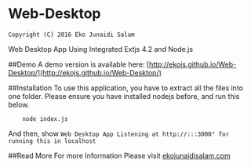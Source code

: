 Web-Desktop
==============
	Copyright (C) 2016 Eko Junaidi Salam
Web Desktop App Using Integrated Extjs 4.2 and Node.js

##Demo
A demo version is available here: [http://ekojs.github.io/Web-Desktop/](http://ekojs.github.io/Web-Desktop/)

##Installation
To use this application, you have to extract all the files into one folder. Please ensure you have installed nodejs before, and run this below.
```batch
    node index.js
```
And then, show `Web Desktop App Listening at http://:::3000" for running this in localhost`

##Read More
For more Information Please visit [ekojunaidisalam.com](http://ekojunaidisalam.com/2016/03/04/integrate-extjs4-2-with-nodejs/)
